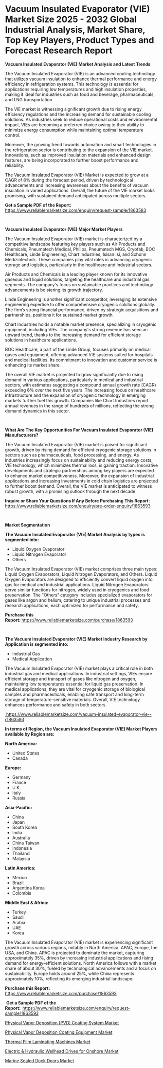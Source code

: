 <p><h1>Vacuum Insulated Evaporator (VIE) Market Size 2025 - 2032 Global Industrial Analysis, Market Share, Top Key Players, Product Types and Forecast Research Report</h1></p><p><strong>Vacuum Insulated Evaporator (VIE) Market Analysis and Latest Trends</strong></p>
<p><p>The Vacuum Insulated Evaporator (VIE) is an advanced cooling technology that utilizes vacuum insulation to enhance thermal performance and energy efficiency in refrigeration systems. This technology is essential for applications requiring low temperatures and high insulation properties, making it ideal for industries such as food and beverage, pharmaceuticals, and LNG transportation. </p><p>The VIE market is witnessing significant growth due to rising energy efficiency regulations and the increasing demand for sustainable cooling solutions. As industries seek to reduce operational costs and environmental impact, VIEs are becoming a preferred choice owing to their ability to minimize energy consumption while maintaining optimal temperature control.</p><p>Moreover, the growing trend towards automation and smart technologies in the refrigeration sector is contributing to the expansion of the VIE market. Innovations, such as improved insulation materials and enhanced design features, are being incorporated to further boost performance and reliability.</p><p>The Vacuum Insulated Evaporator (VIE) Market is expected to grow at a CAGR of 8% during the forecast period, driven by technological advancements and increasing awareness about the benefits of vacuum insulation in varied applications. Overall, the future of the VIE market looks promising, with sustained demand anticipated across multiple sectors.</p></p>
<p><strong>Get a Sample PDF of the Report:&nbsp;</strong> <a href="https://www.reliablemarketsize.com/enquiry/request-sample/1863593?utm_campaign=1833&utm_medium=2&utm_source=Github&utm_content=ia&utm_term=28022025&utm_id=vacuum-insulated-evaporator-vie">https://www.reliablemarketsize.com/enquiry/request-sample/1863593</a></p>
<p>&nbsp;</p>
<p><strong>Vacuum Insulated Evaporator (VIE) Major Market Players</strong></p>
<p><p>The Vacuum Insulated Evaporator (VIE) market is characterized by a competitive landscape featuring key players such as Air Products and Chemicals, Pneumatech Medical, Philips, Pneumatech MGS, Cryofab, BOC Healthcare, Linde Engineering, Chart Industries, Isisan Isi, and Schonn Medizintechnik. These companies play vital roles in advancing cryogenic storage and logistics, particularly in the healthcare and industrial sectors.</p><p>Air Products and Chemicals is a leading player known for its innovative gaseous and liquid solutions, targeting the healthcare and industrial gas segments. The company's focus on sustainable practices and technology advancements is bolstering its growth trajectory.</p><p>Linde Engineering is another significant competitor, leveraging its extensive engineering expertise to offer comprehensive cryogenic solutions globally. The firm’s strong financial performance, driven by strategic acquisitions and partnerships, positions it for sustained market growth.</p><p>Chart Industries holds a notable market presence, specializing in cryogenic equipment, including VIEs. The company's strong revenue has seen an upward trend, thanks to the increasing demand for efficient storage solutions in healthcare applications.</p><p>BOC Healthcare, a part of the Linde Group, focuses primarily on medical gases and equipment, offering advanced VIE systems suited for hospitals and medical facilities. Its commitment to innovation and customer service is enhancing its market share.</p><p>The overall VIE market is projected to grow significantly due to rising demand in various applications, particularly in medical and industrial sectors, with estimates suggesting a compound annual growth rate (CAGR) exceeding 6% over the next five years. The increasing focus on healthcare infrastructure and the expansion of cryogenic technology in emerging markets further fuel this growth. Companies like Chart Industries report annual revenues in the range of hundreds of millions, reflecting the strong demand dynamics in this sector.</p></p>
<p>&nbsp;</p>
<p><strong>What Are The Key Opportunities For Vacuum Insulated Evaporator (VIE) Manufacturers?</strong></p>
<p><p>The Vacuum Insulated Evaporator (VIE) market is poised for significant growth, driven by rising demand for efficient cryogenic storage solutions in sectors such as pharmaceuticals, food processing, and energy. As industries increasingly focus on sustainability and reducing energy costs, VIE technology, which minimizes thermal loss, is gaining traction. Innovative developments and strategic partnerships among key players are expected to enhance market competitiveness. Moreover, the expansion of industrial applications and increasing investments in cold chain logistics are projected to further boost demand. Overall, the VIE market is anticipated to witness robust growth, with a promising outlook through the next decade.</p></p>
<p><strong>Inquire or Share Your Questions If Any Before Purchasing This Report:</strong> <a href="https://www.reliablemarketsize.com/enquiry/pre-order-enquiry/1863593?utm_campaign=1833&utm_medium=2&utm_source=Github&utm_content=ia&utm_term=28022025&utm_id=vacuum-insulated-evaporator-vie">https://www.reliablemarketsize.com/enquiry/pre-order-enquiry/1863593</a></p>
<p>&nbsp;</p>
<p><strong>Market Segmentation</strong></p>
<p><strong>The Vacuum Insulated Evaporator (VIE) Market Analysis by types is segmented into:</strong></p>
<p><ul><li>Liquid Oxygen Evaporator</li><li>Liquid Nitrogen Evaporator</li><li>Others</li></ul></p>
<p><p>The Vacuum Insulated Evaporator (VIE) market comprises three main types: Liquid Oxygen Evaporators, Liquid Nitrogen Evaporators, and Others. Liquid Oxygen Evaporators are designed to efficiently convert liquid oxygen into gas for medical and industrial applications. Liquid Nitrogen Evaporators serve similar functions for nitrogen, widely used in cryogenics and food preservation. The "Others" category includes specialized evaporators for gases like argon and helium, catering to unique industrial processes and research applications, each optimized for performance and safety.</p></p>
<p><strong>Purchase this Report:&nbsp;</strong><a href="https://www.reliablemarketsize.com/purchase/1863593?utm_campaign=1833&utm_medium=2&utm_source=Github&utm_content=ia&utm_term=28022025&utm_id=vacuum-insulated-evaporator-vie">https://www.reliablemarketsize.com/purchase/1863593</a></p>
<p>&nbsp;</p>
<p><strong>The Vacuum Insulated Evaporator (VIE) Market Industry Research by Application is segmented into:</strong></p>
<p><ul><li>Industrial Gas</li><li>Medical Application</li></ul></p>
<p><p>The Vacuum Insulated Evaporator (VIE) market plays a critical role in both industrial gas and medical applications. In industrial settings, VIEs ensure efficient storage and transport of gases like nitrogen and oxygen, maintaining low temperatures essential for liquid gas preservation. In medical applications, they are vital for cryogenic storage of biological samples and pharmaceuticals, enabling safe transport and long-term storage of temperature-sensitive materials. Overall, VIE technology enhances performance and safety in both sectors.</p></p>
<p><a href="https://www.reliablemarketsize.com/vacuum-insulated-evaporator-vie--r1863593?utm_campaign=1833&utm_medium=2&utm_source=Github&utm_content=ia&utm_term=28022025&utm_id=vacuum-insulated-evaporator-vie">&nbsp;https://www.reliablemarketsize.com/vacuum-insulated-evaporator-vie--r1863593</a></p>
<p><strong>In terms of Region, the Vacuum Insulated Evaporator (VIE) Market Players available by Region are:</strong></p>
<p>
    <p> <strong> North America: </strong>
        <ul>
            <li>United States</li>
            <li>Canada</li>
        </ul>
        </p> 
    <p> <strong> Europe: </strong>
        <ul>
            <li>Germany</li>
            <li>France</li>
            <li>U.K.</li>
            <li>Italy</li>
            <li>Russia</li>
        </ul>
        </p> 
    <p> <strong> Asia-Pacific: </strong>
        <ul>
            <li>China</li>
            <li>Japan</li>
            <li>South Korea</li>
            <li>India</li>
            <li>Australia</li>
            <li>China Taiwan</li>
            <li>Indonesia</li>
            <li>Thailand</li>
            <li>Malaysia</li>
        </ul>
        </p> 
    <p> <strong> Latin America: </strong>
        <ul>
            <li>Mexico</li>
            <li>Brazil</li>
            <li>Argentina Korea</li>
            <li>Colombia</li>
        </ul>
        </p> 
    <p> <strong> Middle East & Africa: </strong>
        <ul>
            <li>Turkey</li>
            <li>Saudi</li>
            <li>Arabia</li>
            <li>UAE</li>
            <li>Korea</li>
        </ul>
    </p>
    </p>
<p><p>The Vacuum Insulated Evaporator (VIE) market is experiencing significant growth across various regions, notably in North America, APAC, Europe, the USA, and China. APAC is projected to dominate the market, capturing approximately 35%, driven by increasing industrial applications and rising demand for energy-efficient solutions. North America follows with a market share of about 30%, fueled by technological advancements and a focus on sustainability. Europe holds around 25%, while China represents approximately 10%, reflecting its emerging industrial landscape.</p></p>
<p><strong>Purchase this Report: </strong><a href="https://www.reliablemarketsize.com/purchase/1863593?utm_campaign=1833&utm_medium=2&utm_source=Github&utm_content=ia&utm_term=28022025&utm_id=vacuum-insulated-evaporator-vie">https://www.reliablemarketsize.com/purchase/1863593</a></p>
<p>&nbsp;<strong>Get a Sample PDF of the Report:&nbsp;&nbsp;</strong><a href="https://www.reliablemarketsize.com/enquiry/request-sample/1863593?utm_campaign=1833&utm_medium=2&utm_source=Github&utm_content=ia&utm_term=28022025&utm_id=vacuum-insulated-evaporator-vie">https://www.reliablemarketsize.com/enquiry/request-sample/1863593</a></p>
<p><strong></strong></p>
<p><p><a href="https://github.com/ChiragRp1/Market-Research-Report-List-7/blob/main/physical-vapor-deposition-pvd-coating-system-market.md?utm_campaign=1833&utm_medium=2&utm_source=Github&utm_content=ia&utm_term=28022025&utm_id=vacuum-insulated-evaporator-vie">Physical Vapor Deposition (PVD) Coating System Market</a></p><p><a href="https://github.com/abbasgwiltke/Market-Research-Report-List-1/blob/main/physical-vapor-deposition-coating-equipment-market.md?utm_campaign=1833&utm_medium=2&utm_source=Github&utm_content=ia&utm_term=28022025&utm_id=vacuum-insulated-evaporator-vie">Physical Vapor Deposition Coating Equipment Market</a></p><p><a href="https://github.com/stillsfloria19981/Market-Research-Report-List-1/blob/main/thermal-film-laminating-machines-market.md?utm_campaign=1833&utm_medium=2&utm_source=Github&utm_content=ia&utm_term=28022025&utm_id=vacuum-insulated-evaporator-vie">Thermal Film Laminating Machines Market</a></p><p><a href="https://github.com/gukenneth26571/Market-Research-Report-List-1/blob/main/electric-hydraulic-wellhead-drives-for-onshore-market.md?utm_campaign=1833&utm_medium=2&utm_source=Github&utm_content=ia&utm_term=28022025&utm_id=vacuum-insulated-evaporator-vie">Electric & Hydraulic Wellhead Drives for Onshore Market</a></p><p><a href="https://github.com/tauchzuazoli/Market-Research-Report-List-1/blob/main/marine-sealed-dock-doors-market.md?utm_campaign=1833&utm_medium=2&utm_source=Github&utm_content=ia&utm_term=28022025&utm_id=vacuum-insulated-evaporator-vie">Marine Sealed Dock Doors Market</a></p></p>